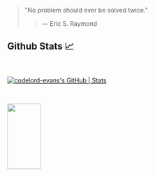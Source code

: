 > "No problem should ever be solved twice."
>
>> — Eric S. Raymond

<h2 align="left">Github Stats 📈</h2>
<br>

[![codelord-evans's GitHub | Stats](https://stats.quira.sh/codelord-evans/github?theme=dark)](https://quira.sh?utm_source=widgets&utm_campaign=codelord-evans)

<br>

<p align="left">
  
<img width="39%" height="150px" src="https://github-readme-streak-stats.herokuapp.com/?user=codelord-evans"></img>

</p>
